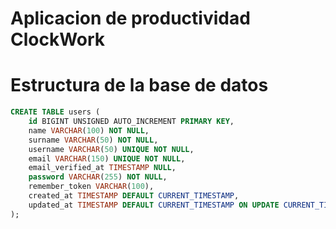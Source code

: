 # Aplicacion de productividad ClockWork

# Estructura de la base de datos
```sql
CREATE TABLE users (
    id BIGINT UNSIGNED AUTO_INCREMENT PRIMARY KEY,
    name VARCHAR(100) NOT NULL,
    surname VARCHAR(50) NOT NULL,
    username VARCHAR(50) UNIQUE NOT NULL,
    email VARCHAR(150) UNIQUE NOT NULL,
    email_verified_at TIMESTAMP NULL,
    password VARCHAR(255) NOT NULL,
    remember_token VARCHAR(100),
    created_at TIMESTAMP DEFAULT CURRENT_TIMESTAMP,
    updated_at TIMESTAMP DEFAULT CURRENT_TIMESTAMP ON UPDATE CURRENT_TIMESTAMP
);
```
